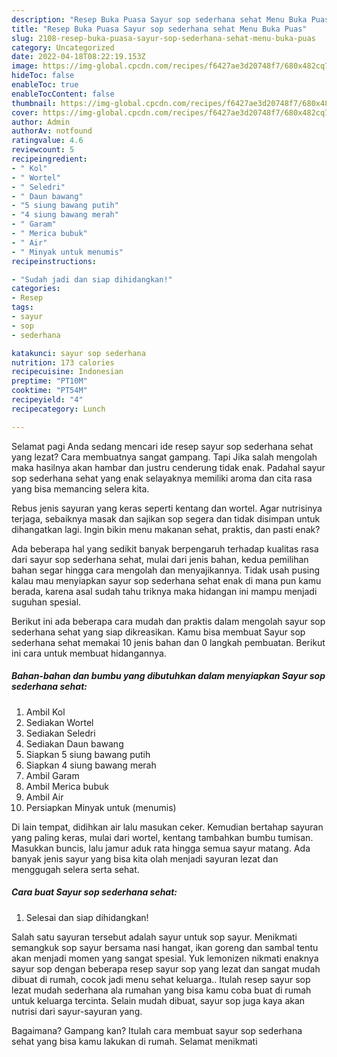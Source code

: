```yaml
---
description: "Resep Buka Puasa Sayur sop sederhana sehat Menu Buka Puas"
title: "Resep Buka Puasa Sayur sop sederhana sehat Menu Buka Puas"
slug: 2108-resep-buka-puasa-sayur-sop-sederhana-sehat-menu-buka-puas
category: Uncategorized
date: 2022-04-18T08:22:19.153Z
image: https://img-global.cpcdn.com/recipes/f6427ae3d20748f7/680x482cq70/sayur-sop-sederhana-sehat-foto-resep-utama.jpg
hideToc: false
enableToc: true
enableTocContent: false
thumbnail: https://img-global.cpcdn.com/recipes/f6427ae3d20748f7/680x482cq70/sayur-sop-sederhana-sehat-foto-resep-utama.jpg
cover: https://img-global.cpcdn.com/recipes/f6427ae3d20748f7/680x482cq70/sayur-sop-sederhana-sehat-foto-resep-utama.jpg
author: Admin
authorAv: notfound
ratingvalue: 4.6
reviewcount: 5
recipeingredient:
- " Kol"
- " Wortel"
- " Seledri"
- " Daun bawang"
- "5 siung bawang putih"
- "4 siung bawang merah"
- " Garam"
- " Merica bubuk"
- " Air"
- " Minyak untuk menumis"
recipeinstructions:

- "Sudah jadi dan siap dihidangkan!"
categories:
- Resep
tags:
- sayur
- sop
- sederhana

katakunci: sayur sop sederhana 
nutrition: 173 calories
recipecuisine: Indonesian
preptime: "PT10M"
cooktime: "PT54M"
recipeyield: "4"
recipecategory: Lunch

---
```



Selamat pagi Anda sedang mencari ide resep sayur sop sederhana sehat yang lezat? Cara membuatnya sangat gampang. Tapi Jika salah mengolah maka hasilnya akan hambar dan justru cenderung tidak enak. Padahal sayur sop sederhana sehat yang enak selayaknya memiliki aroma dan cita rasa yang bisa memancing selera kita.


Rebus jenis sayuran yang keras seperti kentang dan wortel. Agar nutrisinya terjaga, sebaiknya masak dan sajikan sop segera dan tidak disimpan untuk dihangatkan lagi. Ingin bikin menu makanan sehat, praktis, dan pasti enak?

Ada beberapa hal yang sedikit banyak berpengaruh terhadap kualitas rasa dari sayur sop sederhana sehat, mulai dari jenis bahan, kedua pemilihan bahan segar hingga cara mengolah dan menyajikannya. Tidak usah pusing kalau mau menyiapkan sayur sop sederhana sehat enak di mana pun kamu berada, karena asal sudah tahu triknya maka hidangan ini mampu menjadi suguhan spesial.


Berikut ini ada beberapa cara mudah dan praktis dalam mengolah sayur sop sederhana sehat yang siap dikreasikan. Kamu bisa membuat Sayur sop sederhana sehat memakai 10 jenis bahan dan 0 langkah pembuatan. Berikut ini cara untuk membuat hidangannya.

<!--inarticleads1-->

##### Bahan-bahan dan bumbu yang dibutuhkan dalam menyiapkan Sayur sop sederhana sehat:

1. Ambil  Kol
1. Sediakan  Wortel
1. Sediakan  Seledri
1. Sediakan  Daun bawang
1. Siapkan 5 siung bawang putih
1. Siapkan 4 siung bawang merah
1. Ambil  Garam
1. Ambil  Merica bubuk
1. Ambil  Air
1. Persiapkan  Minyak untuk (menumis)


Di lain tempat, didihkan air lalu masukan ceker. Kemudian bertahap sayuran yang paling keras, mulai dari wortel, kentang tambahkan bumbu tumisan. Masukkan buncis, lalu jamur aduk rata hingga semua sayur matang. Ada banyak jenis sayur yang bisa kita olah menjadi sayuran lezat dan menggugah selera serta sehat. 

<!--inarticleads2-->

##### Cara buat Sayur sop sederhana sehat:


1. Selesai dan siap dihidangkan!

Salah satu sayuran tersebut adalah sayur untuk sop sayur. Menikmati semangkuk sop sayur bersama nasi hangat, ikan goreng dan sambal tentu akan menjadi momen yang sangat spesial. Yuk lemonizen nikmati enaknya sayur sop dengan beberapa resep sayur sop yang lezat dan sangat mudah dibuat di rumah, cocok jadi menu sehat keluarga.. Itulah resep sayur sop lezat mudah sederhana ala rumahan yang bisa kamu coba buat di rumah untuk keluarga tercinta. Selain mudah dibuat, sayur sop juga kaya akan nutrisi dari sayur-sayuran yang. 

Bagaimana? Gampang kan? Itulah cara membuat sayur sop sederhana sehat yang bisa kamu lakukan di rumah. Selamat menikmati
